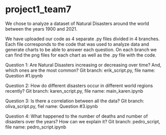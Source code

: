 # project1_team7
We chose to analyze a dataset of Natural Disasters around the world between the years 1900 and 2021.

We have uploaded our code as 4 separate .py files divided in 4 branches. Each file corresponds to the code that was used to analyze data and generate charts to be able to answer each question. On each branch we can find the png files for each chart as well as the .py file with the code.

Question 1: Are Natural Disasters increasing or  decreasing over time? And, which ones are the most common? Git branch: erik_script.py, file name: Question #1.ipynb

Question 2: How do different disasters occur in different world regions recently? Git branch: karen_script.py, file name: main_karen.ipynb

Question 3: Is there a correlation between all the data? Git branch: oliva_script.py, fiel name: Question #3.ipynb

Question 4: What happened to the number of deaths and number of disasters over the years? How can we explain it? Git branch: pedro_script, file name: pedro_script.ipynb
